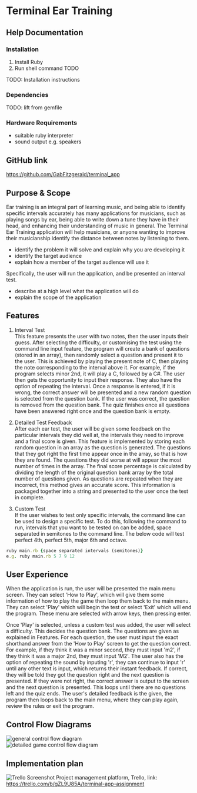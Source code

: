 # Terminal Ear Training

## Help Documentation
### Installation
1. Install Ruby
2. Run shell command TODO

TODO: Installation instructions

### Dependencies
TODO: lift from gemfile

### Hardware Requirements
- suitable ruby interpreter
- sound output e.g. speakers

## GitHub link
https://github.com/GabFitzgerald/terminal_app

## Purpose & Scope
Ear training is an integral part of learning music, and being able to identify specific intervals accurately has many applications for musicians, such as playing songs by ear, being able to write down a tune they have in their head, and enhancing their understanding of music in general. The Terminal Ear Training application will help musicians, or anyone wanting to improve their musicianship identify the distance between notes by listening to them.

- identify the problem it will solve and explain why you are developing it
- identify the target audience
- explain how a member of the target audience will use it

Specifically, the user will run the application, and be presented an interval test.

- describe at a high level what the application will do
- explain the scope of the application


## Features

1. Interval Test \
This feature presents the user with two notes, then the user inputs their guess. After selecting the difficulty, or customising the test using the command line input feature, the program will create a bank of questions (stored in an array), then randomly select a question and present it to the user. This is achieved by playing the present note of C, then playing the note corresponding to the interval above it. For example, if the program selects minor 2nd, it will play a C, followed by a C#. The user then gets the opportunity to input their response. They also have the option of repeating the interval. Once a response is entered, if it is wrong, the correct answer will be presented and a new random question is selected from the question bank. If the user was correct, the question is removed from the question bank. The quiz finishes once all questions have been answered right once and the question bank is empty.

2. Detailed Test Feedback\
After each ear test, the user will be given some feedback on the particular intervals they did well at, the intervals they need to improve and a final score is given. This feature is implemented by storing each random question in an array as the question is generated. The questions that they got right the first time appear once in the array, so that is how they are found. The questions they did worse at will appear the most number of times in the array. The final score percentage is calculated by dividing the length of the original question bank array by the total number of questions given. As questions are repeated when they are incorrect, this method gives an accurate score. This information is packaged together into a string and presented to the user once the test in complete.

3. Custom Test \
If the user wishes to test only specific intervals, the command line can be used to design a specific test. To do this, following the command to run, intervals that you want to be tested on can be added, space separated in semitones to the command line. The below code will test perfect 4th, perfect 5th, major 6th and octave.
```ruby 
ruby main.rb {space separated intervals (semitones)}
e.g. ruby main.rb 5 7 9 12
```

## User Experience 
When the application is run, the user will be presented the main menu screen. They can select 'How to Play', which will give them some information of how to play the game then loop them back to the main menu. They can select 'Play' which will begin the test or select 'Exit' which will end the program. These menu are selected with arrow keys, then pressing enter.

Once 'Play' is selected, unless a custom test was added, the user will select a difficulty. This decides the question bank. The questions are given as explained in Features. For each question, the user must input the exact shorthand answer from the 'How to Play' screen to get the question correct. For example, if they think it was a minor second, they must input 'm2', if they think it was a major 2nd, they must input 'M2'. The user also has the option of repeating the sound by inputing 'r', they can continue to input 'r' until any other text is input, which returns their instant feedback. If correct, they will be told they got the question right and the next question is presented. If they were not right, the correct answer is output to the screen and the next question is presented. This loops until there are no questions left and the quiz ends. The user's detailed feedback is the given, the program then loops back to the main menu, where they can play again, review the rules or exit the program.


## Control Flow Diagrams
![general control flow diagram](../docs/general_control_flow_diagram.png)
\
![detailed game control flow diagram](../docs/detailed_game_control_flow_diagram.png)

## Implementation plan 
![Trello Screenshot](../docs/trello_screenshot.png)
Project management platform, Trello, link: https://trello.com/b/gZL9U85A/terminal-app-assignment
